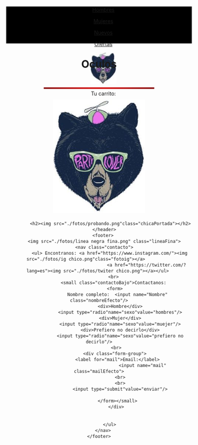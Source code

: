 <!DOCTYPE html>
<html lang="es">
<head>
    <meta charset="UTF-8">
    <meta http-equiv="X-UA-Compatible" content="IE=edge">
    <meta name="viewport" content="width=device-width, initial-scale=1.0">
    <title>Oculos</title>
    <link rel="stylesheet" href="https://cdn.jsdelivr.net/npm/bootstrap@5.2.0-beta1/dist/css/bootstrap.min.css"/>
    <link rel="stylesheet" href="css/style.css"/>
    <link rel="stylesheet" type="text oculos" href="//fonts.googleapis.com/css?family=EB+Garamond" />
</head>
<body>  
    <header>
      <div class="container-fluid">
        <div style="height: 100px; background-color:black;">
  <div><nav class="menuDeBusquedaPadre" >
         </div>
            <ul><a href="./Paginas/hombres.html"class="menuDeBusqueda" id="menuDeBusqueda-hombres">Hombres</a></ul>
           <ul> <a href="./Paginas/mujere.html"class="menuDeBusqueda"id="menuDeBusqueda-mujeres">Mujeres </a></ul>
           <ul> <a href="./Paginas/nuevos.html"class="menuDeBusqueda"id="menuDeBusqueda-nuevos">Nuevos</a></ul>
            <ul><a href="./Paginas/ofertas.html"class="menuDeBusqueda"id="menuDeBusqueda-ofertas">Ofertas</a></p></ul>
            <ul><img src="./fotos/logo oculos.jpeg" id="logoOculos"></ul>
            <ul class="carritoEscrito">Tu carrito:</ul>
            <ul><a href="./Paginas/carrito.html" id="elCarrito"><img src="./fotos/carritochico.png"></a></ul>
            <ul> <div ></div></ul> 
            <header>     
     </nav> </div>
      </div>
        <div class="indexGrande">
        <h1><b> Oculos </b></h1>
        <h2> <img src="./fotos/imagen roja.jpg" class="subrayadoRojo" class="subrayadoEfecto"></h2>
        <h3> <img src="fotos/logo oculos - grande}.jpeg" class="logoGrande"></h3>
        </div>
   
             <h2><img src="./fotos/probando.png"class="chicaPortada"></h2> 
        </header>
       <footer>
        <img src="./fotos/linea negra fina.png" class="lineaFina">
        <nav class="contacto">
            <ul> Encontranos: <a href="https://www.instagram.com/"><img src="./fotos/ig chico.png"class="fotoig"></a>          
                                        <a href="https://twitter.com/?lang=es"><img src="./fotos/twiter chico.png"></a></ul> 
                <br> 
               <small class="contactoBajo">Contactanos:
                <form>
                  Nombre completo:  <input name="Nombre" class="nombreEfecto"/>
                    <div>Hombre</div>
                    <input type="radio"name="sexo"value="hombres"/>
                    <div>Mujer</div>
                    <input type="radio"name="sexo"value="muejer"/>
                    <div>Prefiero no decirlo</div>
                    <input type="radio"name="sexo"value="prefiero no decirlo"/>
                 <br>
                <div class="form-group">
                  <label for="mail">Email:</label>
                                     <input name="mail" class="mailEfecto">
                    <br>
                    <br>
                    <input type="submit"value="enviar"/>
                  
                  </form></small>
                 </div>
            

            </ul>
       </nav>
    </footer>
  
  <script src="https://cdn.jsdelivr.net/npm/bootstrap@5.2.0-beta1/dist/js/bootstrap.bundle.min.js"></script>
</body>

</html>
